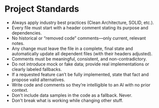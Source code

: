 # Project Standards

- Always apply industry best practices (Clean Architecture, SOLID, etc.).
- Every file must start with a header comment stating its purpose and dependencies.
- No historical or “removed code” comments—only current, relevant notes.
- Any change must leave the file in a complete, final state and automatically update all dependent files (with their headers adjusted).
- Comments must be meaningful, consistent, and non-contradictory.
- Do not introduce mock or fake data; provide real implementations or clearly labeled fallbacks.
- If a requested feature can’t be fully implemented, state that fact and propose valid alternatives.
- Write code and comments so they’re intelligible to an AI with no prior context.
- Don't include data samples in the code as a fallback. Never.
- Don't break what is working while changing other stuff.